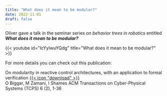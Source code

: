```yaml
---
title: "What does it mean to be modular?"
date: 2022-11-01
draft: false
---
```


Oliver gave a talk in the seminar series _on behavior trees in robotics_ entitled ___What does it mean to be modular?___


{{< youtube id="IcYyIwuYQdg" title="What does it mean to be modular?" >}}

For more details you can check out this publication:

On modularity in reactive control architectures, with an application to formal verification [{{< icon "download" >}}](https://arxiv.org/pdf/2008.12515.pdf) </br>
O Biggar, M Zamani, I Shames
ACM Transactions on Cyber-Physical Systems (TCPS) 6 (2), 1-36
